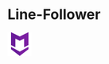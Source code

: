 # Line-Follower
![alt text](https://github.com/adam-p/markdown-here/raw/master/src/common/images/icon48.png "Logo Title Text 1")